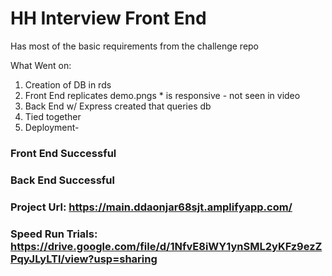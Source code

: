 # HH Interview Front End

Has most of the basic requirements from the challenge repo

What Went on: 
1. Creation of DB in rds
2. Front End replicates demo.pngs * is responsive - not seen in video 
3. Back End w/ Express created that queries db
4. Tied together
5. Deployment- 
  ### Front End Successful
  ### Back End Successful

### Project Url: https://main.ddaonjar68sjt.amplifyapp.com/
### Speed Run Trials: https://drive.google.com/file/d/1NfvE8iWY1ynSML2yKFz9ezZPqyJLyLTl/view?usp=sharing

